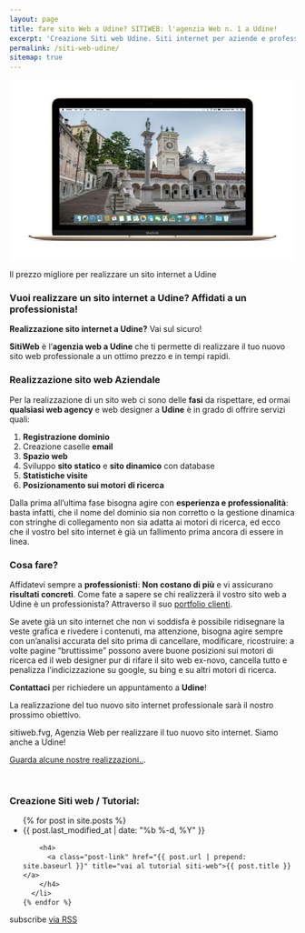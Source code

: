```yaml
---
layout: page
title: fare sito Web a Udine? SITIWEB: l'agenzia Web n. 1 a Udine!
excerpt: 'Creazione Siti web Udine. Siti internet per aziende e professionisti, posizionamento sui motori di ricerca. Prezzi onesti, visita gratuita e supporto continuo.'
permalink: /siti-web-udine/
sitemap: true
---
```

<img src="/img/siti-web-udine.jpg" alt="Siti Web Udine - Agenzia Web Udine" title="Siti Web Udine - Agenzia Web Udine">

<p>Il prezzo migliore per realizzare un sito internet a Udine</p>

<h3 id="vuoi-realizzare-un-sito-internet-a-Udine-affidati-a-un-professionista">Vuoi realizzare un sito internet a Udine? Affidati a un professionista!</h3>

<p><strong>Realizzazione sito internet a Udine?</strong> Vai sul sicuro!</p>

<p><strong>SitiWeb</strong> è l’<strong>agenzia web a Udine</strong> che ti permette di realizzare il tuo nuovo sito web professionale a un ottimo prezzo e in tempi rapidi.</p>

<h3 id="realizzazione-sito-web-aziendale">Realizzazione sito web Aziendale</h3>

<p>Per la realizzazione di un sito web ci sono delle <strong>fasi</strong> da rispettare, ed ormai <strong>qualsiasi web agency</strong> e web designer a <strong>Udine</strong> è in grado di offrire servizi quali:</p>

<ol>
  <li><strong>Registrazione dominio</strong></li>
  <li>Creazione caselle <strong>email</strong></li>
  <li><strong>Spazio web</strong></li>
  <li>Sviluppo <strong>sito statico</strong> e <strong>sito dinamico</strong> con database</li>
  <li><strong>Statistiche visite</strong></li>
  <li><strong>Posizionamento sui motori di ricerca</strong></li>
</ol>

<p>Dalla prima all’ultima fase bisogna agire con <strong>esperienza e professionalità</strong>: basta infatti, che il nome del dominio sia non corretto o la gestione dinamica con stringhe di collegamento non sia adatta ai motori di ricerca, ed ecco che il vostro bel sito internet è già un fallimento prima ancora di essere in linea.</p>

<h3 id="cosa-fare">Cosa fare?</h3>

<p>Affidatevi sempre a <strong>professionisti</strong>: <strong>Non costano di più</strong> e vi assicurano <strong>risultati concreti</strong>.
Come fate a sapere se chi realizzerà il vostro sito web a Udine è un professionista? Attraverso il suo <a href="/gallery/" title="vai al portfolio di siti web realizzati da sitiweb.fvg Web Agency Udine">portfolio clienti</a>.</p>

<p>Se avete già un sito internet che non vi soddisfa è possibile ridisegnare la veste grafica e rivedere i contenuti, ma attenzione, bisogna agire sempre con un’analisi accurata del sito prima di cancellare, modificare, ricostruire: a volte pagine “bruttissime” possono avere buone posizioni sui motori di ricerca ed il web designer pur di rifare il sito web ex-novo, cancella tutto e penalizza l’indicizzazione su google, su bing e su altri motori di ricerca.</p>

<p><strong>Contattaci</strong> per richiedere un appuntamento a <strong>Udine</strong>!</p>

<p>La realizzazione del tuo nuovo sito internet professionale sarà il nostro prossimo obiettivo.</p>

<p>sitiweb.fvg, Agenzia Web per realizzare il tuo nuovo sito internet. Siamo anche a Udine!</p>

<p><a href="/gallery/" title="vai al portfolio di siti web realizzati da sitiweb.fvg Web Agency Udine">Guarda alcune nostre realizzazioni..</a>.</p>

<br/>
<div class="post-list">

  <h3 class="page-heading">Creazione Siti web / Tutorial:</h3>

  <ul class="post-list">
    {% for post in site.posts %}
      <li>
        <span class="post-meta">{{ post.last_modified_at | date: "%b %-d, %Y" }}</span>

        <h4>
          <a class="post-link" href="{{ post.url | prepend: site.baseurl }}" title="vai al tutorial siti-web">{{ post.title }}</a>
        </h4>
      </li>
    {% endfor %}
  </ul>

  <p class="rss-subscribe">subscribe <a href="{{ "/feed.xml" | prepend: site.baseurl }}" title="sottoscrivi il feed rss e mantieniti aggiornato in fatto di webdesign con i tutorial siti-web">via RSS</a></p>
</div>
